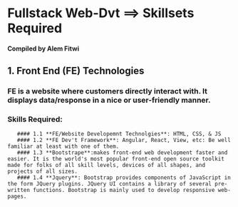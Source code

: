 # Fullstack Web-Dvt ==> Skillsets Required
#### Compiled by Alem Fitwi
## 1. Front End (FE) Technologies
   ### FE is a website where customers directly interact with. It displays data/response in a nice or user-friendly manner. 
   ### Skills Required:
       #### 1.1 **FE/Website Developemnt Technolgies**: HTML, CSS, & JS
       #### 1.2 **FE Dev't Framework**: Angular, React, View, etc: Be well familiar at least with one of them.
       #### 1.3 **Bootstrape**:makes front-end web development faster and easier. It is the world's most popular front-end open source toolkit made for folks of all skill levels, devices of all shapes, and projects of all sizes. 
       #### 1.4 **Jquery**: Bootstrap provides components of JavaScript in the form JQuery plugins. JQuery UI contains a library of several pre-written functions. Bootstrap is mainly used to develop responsive web-pages.
                        

